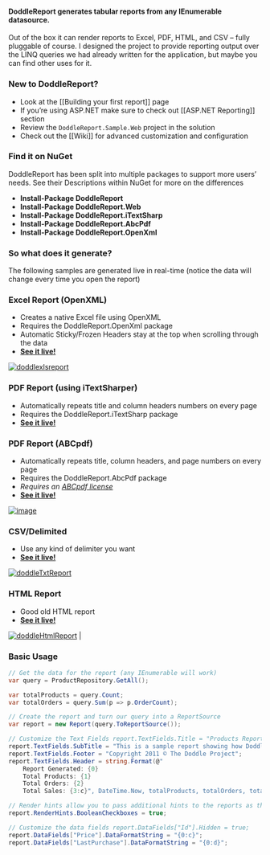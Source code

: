 #### DoddleReport generates tabular reports from any IEnumerable datasource.

Out of the box it can render reports to Excel, PDF, HTML, and CSV – fully pluggable of course. I designed the project to provide reporting output over the LINQ queries we had already written for the application, but maybe you can find other uses for it.

### New to DoddleReport?

*   Look at the [[Building your first report]] page
*   If you’re using ASP.NET make sure to check out [[ASP.NET Reporting]] section
*   Review the ```DoddleReport.Sample.Web``` project in the solution
*   Check out the [[Wiki]] for advanced customization and configuration

### Find it on NuGet

DoddleReport has been split into multiple packages to support more users’ needs. See their Descriptions within NuGet for more on the differences

*   **Install-Package DoddleReport**
*   **Install-Package DoddleReport.Web**
*   **Install-Package DoddleReport.iTextSharp**
*   **Install-Package DoddleReport.AbcPdf**
*   **Install-Package DoddleReport.OpenXml**

### So what does it generate?

The following samples are generated live in real-time (notice the data will change every time you open the report)

### Excel Report (OpenXML)

*   Creates a native Excel file using OpenXML
*   Requires the DoddleReport.OpenXml package
*   Automatic Sticky/Frozen Headers stay at the top when scrolling through the data
*   [**See it live!**](http://doddlereport.azurewebsites.net/Doddle/ProductReport.xlsx)

[![doddlexlsreport](http://download.codeplex.com/download?ProjectName=doddlereport&DownloadId=204393 "doddlexlsreport")](http://download.codeplex.com/download?ProjectName=doddlereport&DownloadId=204392)


### PDF Report (using iTextSharper)

*   Automatically repeats title and column headers numbers on every page
*   Requires the DoddleReport.iTextSharp package
*   [**See it live!**](http://doddlereport.azurewebsites.net/Doddle/productreport.pdf)


### PDF Report (ABCpdf)

*   Automatically repeats title, column headers, and page numbers on every page
*   Requires the DoddleReport.AbcPdf package
*   _Requires an_ [_ABCpdf license_](http://www.websupergoo.com/products.htm#pd)
*   [**See it live!**](http://doddlereport.azurewebsites.net/AbcPdf/ProductReport.pdf)


[![image](http://download.codeplex.com/Download?ProjectName=doddlereport&DownloadId=310428 "image")](http://download.codeplex.com/Download?ProjectName=doddlereport&DownloadId=310427)


### CSV/Delimited

*   Use any kind of delimiter you want
*   [**See it live!**](http://doddlereport.azurewebsites.net/Doddle/productreport.txt)

[![doddleTxtReport](http://download.codeplex.com/download?ProjectName=doddlereport&DownloadId=204395 "doddleTxtReport")](http://download.codeplex.com/download?ProjectName=doddlereport&DownloadId=204394)


### HTML Report

*   Good old HTML report
*   [**See it live!**](http://doddlereport.azurewebsites.net/Doddle/productreport.html)


 [![doddleHtmlReport](http://download.codeplex.com/download?ProjectName=doddlereport&DownloadId=204399 "doddleHtmlReport")](http://download.codeplex.com/download?ProjectName=doddlereport&DownloadId=204398) |

### Basic Usage

```csharp
// Get the data for the report (any IEnumerable will work) 
var query = ProductRepository.GetAll();

var totalProducts = query.Count;
var totalOrders = query.Sum(p => p.OrderCount);

// Create the report and turn our query into a ReportSource 
var report = new Report(query.ToReportSource());

// Customize the Text Fields report.TextFields.Title = "Products Report";
report.TextFields.SubTitle = "This is a sample report showing how Doddle Report works";
report.TextFields.Footer = "Copyright 2011 © The Doddle Project";
report.TextFields.Header = string.Format(@"
    Report Generated: {0}
    Total Products: {1}
    Total Orders: {2}
    Total Sales: {3:c}", DateTime.Now, totalProducts, totalOrders, totalProducts * totalOrders);

// Render hints allow you to pass additional hints to the reports as they are being rendered 
report.RenderHints.BooleanCheckboxes = true;

// Customize the data fields report.DataFields["Id"].Hidden = true;
report.DataFields["Price"].DataFormatString = "{0:c}";
report.DataFields["LastPurchase"].DataFormatString = "{0:d}";
```
